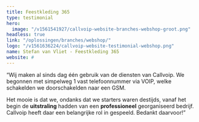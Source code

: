 ```yaml
---
title: Feestkleding 365
type: testimonial
hero:
  image: "/v1561541927/callvoip-website-branches-webshop-groot.png"
headless: true
link: "/oplossingen/branches/webshop/"
logo: "/v1561636224/callvoip-website-testimonial-webshop.png"
name: Stefan van Vliet - Feestkleding 365
website: #
---
```

“Wij maken al sinds dag één gebruik van de diensten van Callvoip. We begonnen met simpelweg 1 vast telefoonnummer via VOIP, welke schakelden we doorschakelden naar een GSM.

Het mooie is dat we, ondanks dat we starters waren destijds, vanaf het begin de **uitstraling** hadden van een **professioneel** georganiseerd bedrijf. Callvoip heeft daar een belangrijke rol in gespeeld. Bedankt daarvoor!”